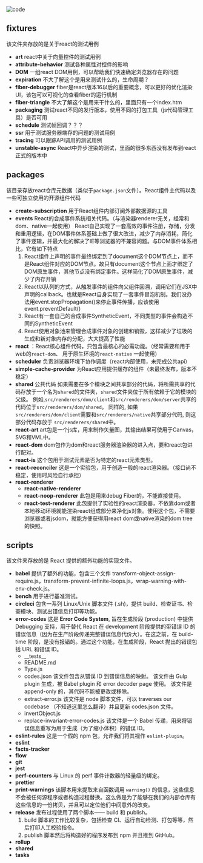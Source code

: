 ![code](https://ws2.sinaimg.cn/large/006tNbRwly1fwzltksqasj31380jy0zl.jpg)

## fixtures

该文件夹存放的是关于react的测试用例
- **art** react中关于向量控件的测试用例
- **attribute-behavior** 测试各种属性对控件的影响
- **DOM** 一组react DOM用例，可以帮助我们快速确定浏览器存在的问题
- **expiration** 不大了解这个是用来测试什么的，生命周期？
- **fiber-debugger** fiber是react版本16以后的重要概念，可以更好的优化渲染UI，该包可以可视化的查看fiber的运行机制
- **fiber-triangle** 不大了解这个是用来干什么的，里面只有一个index.htm
- **packaging** 测试react不同的发行版本，使用不同的打包工具（js代码管理工具）是否可用
- **schedule** 测试帧回调？？？
- **ssr** 用于测试服务器端存的问题的测试用例
- **tracing** 可以跟踪API调用的测试用例
- **unstable-async** React中异步渲染的测试，里面的很多东西没有发布到react正式的版本中

## packages
该目录存放react仓库元数据（类似于`package.json`文件）。React组件主代码以及一些可独立使用的开源组件代码
- **create-subscription** 用于React组件内部订阅外部数据源的工具
- **events** React的合成事件系统相关代码。（与渲染器renderer无关，经常和dom、native一起使用）
  React自己实现了一套高效的事件注册，存储，分发和重用逻辑，在DOM事件体系基础上做了很大改进，减少了内存消耗，简化了事件逻辑，并最大化的解决了IE等浏览器的不兼容问题。与DOM事件体系相比，它有如下特点
  1. React组件上声明的事件最终绑定到了document这个DOM节点上，而不是React组件对应的DOM节点。故只有document这个节点上面才绑定了DOM原生事件，其他节点没有绑定事件。这样简化了DOM原生事件，减少了内存开销
  2. React以队列的方式，从触发事件的组件向父组件回溯，调用它们在JSX中声明的callback。也就是React自身实现了一套事件冒泡机制。我们没办法用event.stopPropagation()来停止事件传播，应该使用event.preventDefault()
  3. React有一套自己的合成事件SyntheticEvent，不同类型的事件会构造不同的SyntheticEvent
  4. React使用对象池来管理合成事件对象的创建和销毁，这样减少了垃圾的生成和新对象内存的分配，大大提高了性能
- **react** ：React核心组件代码，只包含最核心的必需功能。（经常需要和用于web的``react-dom``、 用于原生环境的`react-native` 一起使用）
- **scheduler** 负责浏览器环境下协作调度（react内部使用，未完成公共api）
- **simple-cache-provider** 为React应用提供缓存的组件（未最终发布，版本不稳定）
- **shared** 公共代码
  如果需要在多个模块之间共享部分的代码，将所需共享的代码存放于一个名为`shared`的文件夹，`shared`文件夹位于所有依赖于它的模块的父级。
  例如,`src/renderers/dom/client`和`src/renderers/dom/server`共享的代码位于`src/renderers/dom/shared`。
  同样的, 如果`src/renderers/dom/client`需要和`src/renderers/native`共享部分代码, 则这部分代码存放于 `src/renderers/shared`中。
- **react-art** art包是一个js库，用来制作矢量图，其输出结果可使用于Canvas，SVG和VML中。
- **react-dom** dom包作为dom和react服务器渲染器的进入点，要和react包进行配对。
- **react-is**  这个包用于测试元素是否为特定的react元素类型。
- **react-reconciler** 这是一个实验包，用于创造一般的react渲染器。（接口尚不稳定，使用时风险自行承担）
- **react-renderer** 
  - **react-native-renderer**
  - **react-noop-renderer**  此包是用来debug Fiber的，不能直接使用。
  - **react-test-renderer**  此包提供了实验性的react渲染器，不依靠dom或者本地移动环境就能渲染react组成部分来净化js对象。使用这个包，不需要浏览器或者jsdom，就能方便获得用react dom或native渲染的dom tree的快照。

## scripts
该文件夹存放的是 React 提供的额外功能的实现文件。
- **babel**
  提供了额外的功能，包含三个文件 transform-object-assign-require.js，transform-prevent-infinite-loops.js，wrap-warning-with-env-check.js。
- **bench**
  用于进行基准测试。
- **circleci**
  包含一系列 Linux/Unix 脚本文件 (.sh)，提供 build、检查证书、检查模块、测试出错信息打印等功能。
- **error-codes**
  这是 **Error Code System**, 旨在生成阶段 (production) 中提供 Debugging 支持，用于替代 React 在 development 阶段提供的带错误 ID 的错误信息（因为在生产阶段传递完整错误信息代价大）。在这之前，在 build-time 阶段，是没有报错的。通过这个功能，在生成阶段，React 抛出的错误包括 URL 和错误 ID。
  - \_\_tests__
  - README.md
  - Type.js
  - codes.json
    该文件包含从错误 ID 到错误信息的映射。
    该文件由 Gulp plugin 生成，被 Babel plugin 和 error decoder page 使用。
    该文件是 append-only 的，其代码不能被更改或移除。
  - extract-error.js
    该文件是 node 脚本文件，可以 traverses our codebase （不知道这里怎么翻译）并且更新 codes.json 文件。
  - invertObject.js
  - replace-invariant-error-codes.js
    该文件是一个 Babel 传递，用来将错误信息重写为用于生成（为了缩小体积）的错误 ID。
- **eslint-rules**
  这是一个假的 npm 包，允许我们将其视作 `eslint-plugin`。
- **eslint**
- **facts-tracker**
- **flow**
- **git**
- **jest**
- **perf-counters**
  与 Linux 的 perf 事件计数器的轻量级的绑定。
- **prettier**
- **print-warnings**
  该脚本用来提取来自函数调用 `warning()` 的信息，这些信息不会被任何源程序或者构造过程替换。这么做是为了能够在我们的内部仓库有这些信息的一份拷贝，并且可以定位他们中间意外的改变。
- **release**
  发布过程使用了两个脚本—— build 和  publish。
  1. build 脚本的工作比较复杂，包括检查 CI、运行自动检测、打包等等，然后打印人工校验指令。
  2. publish 脚本然后将构造好的程序发布到 npm 并且推到 GitHub。
- **rollup**
- **shared**
- **tasks**